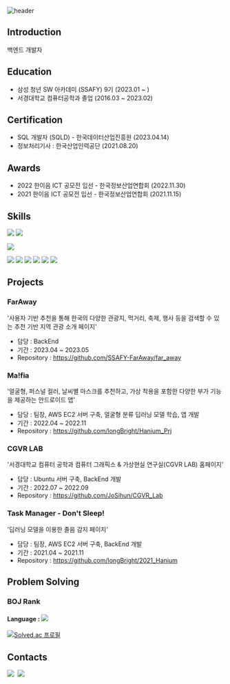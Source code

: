 ![header](https://capsule-render.vercel.app/api?type=soft&color=gradient&height=300&section=header&text=Hi%20I'm%20YoungHwan&20render&fontSize=90)

## Introduction
백엔드 개발자

## Education
- 삼성 청년 SW 아카데미 (SSAFY) 9기 (2023.01 ~ )
- 서경대학교 컴퓨터공학과 졸업 (2016.03 ~ 2023.02)

## Certification
- SQL 개발자 (SQLD) - 한국데이터산업진흥원 (2023.04.14)
- 정보처리기사 : 한국산업인력공단 (2021.08.20)

## Awards
- 2022 한이음 ICT 공모전 입선 - 한국정보산업연합회 (2022.11.30)
- 2021 한이음 ICT 공모전 입선 - 한국정보산업연합회 (2021.11.15)

## Skills

<p>
<img src="https://img.shields.io/badge/JAVA-007396?style=for-the-badge&logo=java&logoColor=white">
<img src="https://img.shields.io/badge/Spring-6DB33F?style=for-the-badge&logo=Spring&logoColor=white">
</p>

<p>
<img src="https://img.shields.io/badge/mysql-4479A1?style=for-the-badge&logo=mysql&logoColor=white">
</p>

<p>
<img src="https://img.shields.io/badge/html-E34F26?style=for-the-badge&logo=html5&logoColor=white">
<img src="https://img.shields.io/badge/css-1572B6?style=for-the-badge&logo=css3&logoColor=white">
<img src="https://img.shields.io/badge/javascript-F7DF1E?style=for-the-badge&logo=javascript&logoColor=black">
<img src="https://img.shields.io/badge/jquery-0769AD?style=for-the-badge&logo=jquery&logoColor=white">
<img src="https://img.shields.io/badge/bootstrap-7952B3?style=for-the-badge&logo=bootstrap&logoColor=white">
<img src="https://img.shields.io/badge/mustache-F7dF1E?style=for-the-badge&logo">
</p>

## Projects
### FarAway
'사용자 기반 추천을 통해 한국의 다양한 관광지, 먹거리, 축제, 행사 등을 검색할 수 있는 추천 기반 지역 관광 소개 페이지'
- 담당 : BackEnd
- 기간 : 2023.04 ~ 2023.05
- Repository : https://github.com/SSAFY-FarAway/far_away

### Ma!fia
'얼굴형, 퍼스널 컬러, 날씨별 마스크를 추천하고, 가상 착용을 포함한 다양한 부가 기능을 제공하는 안드로이드 앱'
- 담당 : 팀장, AWS EC2 서버 구축, 얼굴형 분류 딥러닝 모델 학습, 앱 개발
- 기간 : 2022.04 ~ 2022.11
- Repository : https://github.com/longBright/Hanium_Prj

### CGVR LAB
'서경대학교 컴퓨터 공학과 컴퓨터 그래픽스 & 가상현실 연구실(CGVR LAB) 홈페이지'
- 담당 : Ubuntu 서버 구축, BackEnd 개발
- 기간 : 2022.07 ~ 2022.09
- Repository : https://github.com/JoSihun/CGVR_Lab

### Task Manager - Don't Sleep!
'딥러닝 모델을 이용한 졸음 감지 페이지'
- 담당 : 팀장, AWS EC2 서버 구축, BackEnd 개발
- 기간 : 2021.04 ~ 2021.11
- Repository : https://github.com/longBright/2021_Hanium

## Problem Solving
### BOJ Rank
#### Language : <img src="https://img.shields.io/badge/JAVA-007396?style=flat-square&logo=java&logoColor=white">

[![Solved.ac
프로필](http://mazassumnida.wtf/api/v2/generate_badge?boj=dudghks97)](https://solved.ac/dudghks97)

## Contacts
<p>
  <a href="https://velog.io/@longbright_choi"><img src="https://img.shields.io/badge/Tech%20Blog-11B48A?style=for-the-badge&logo=Vimeo&logoColor=white&link=https://velog.io/@longBright"/></a>&nbsp
  <a href="mailto:kimhyein7110@gmail.com"><img src="https://img.shields.io/badge/Gmail-d14836?style=for-the-badge&logo=Gmail&logoColor=white&link=kimhyein7110@gmail.com"/></a>
</p>
